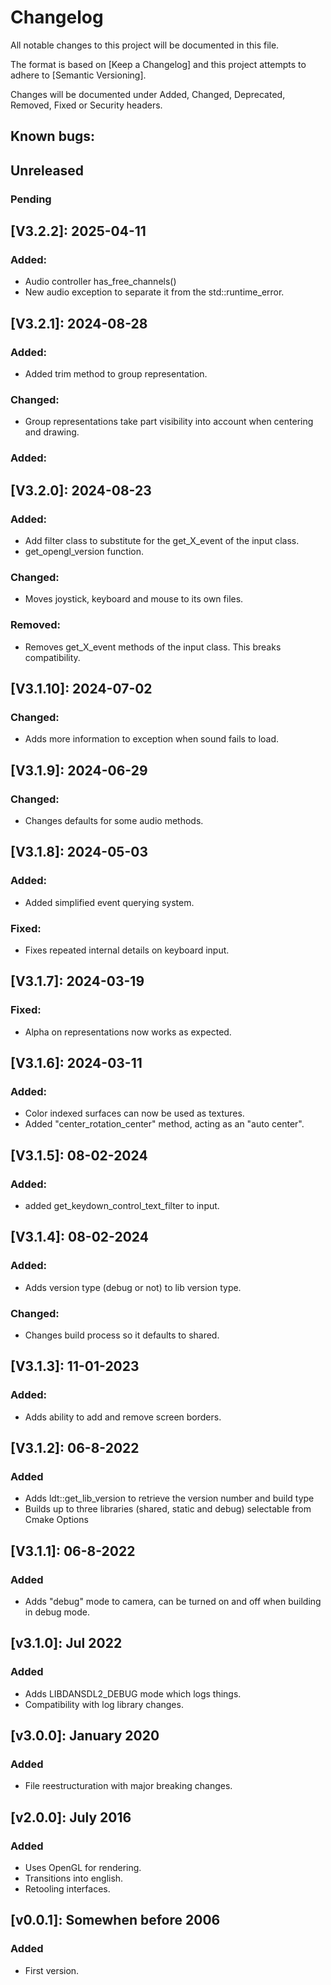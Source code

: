 # Changelog

All notable changes to this project will be documented in this file.

The format is based on [Keep a Changelog] and this project attempts to adhere to [Semantic Versioning].

Changes will be documented under Added, Changed, Deprecated, Removed, Fixed or Security headers.

## Known bugs:

## Unreleased
### Pending

## [V3.2.2]: 2025-04-11
### Added:
- Audio controller has_free_channels()
- New audio exception to separate it from the std::runtime_error.

## [V3.2.1]: 2024-08-28
### Added:
- Added trim method to group representation.
### Changed:
- Group representations take part visibility into account when centering and drawing.

### Added:
## [V3.2.0]: 2024-08-23
### Added:
- Add filter class to substitute for the get_X_event of the input class.
- get_opengl_version function.
### Changed:
- Moves joystick, keyboard and mouse to its own files.
### Removed:
- Removes get_X_event methods of the input class. This breaks compatibility.

## [V3.1.10]: 2024-07-02
### Changed:
- Adds more information to exception when sound fails to load.

## [V3.1.9]: 2024-06-29
### Changed:
- Changes defaults for some audio methods.

## [V3.1.8]: 2024-05-03
### Added:
- Added simplified event querying system.
### Fixed:
- Fixes repeated internal details on keyboard input.

## [V3.1.7]: 2024-03-19
### Fixed:
- Alpha on representations now works as expected.

## [V3.1.6]: 2024-03-11
### Added:
- Color indexed surfaces can now be used as textures.
- Added "center_rotation_center" method, acting as an "auto center".

## [V3.1.5]: 08-02-2024
### Added:
- added get_keydown_control_text_filter to input.

## [V3.1.4]: 08-02-2024
### Added:
- Adds version type (debug or not) to lib version type.
### Changed:
- Changes build process so it defaults to shared.

## [V3.1.3]: 11-01-2023
### Added:
- Adds ability to add and remove screen borders.

## [V3.1.2]: 06-8-2022
### Added
- Adds ldt::get_lib_version to retrieve the version number and build type
- Builds up to three libraries (shared, static and debug) selectable from Cmake Options

## [V3.1.1]: 06-8-2022
### Added
- Adds "debug" mode to camera, can be turned on and off when building in debug mode.

## [v3.1.0]: Jul 2022
### Added
- Adds LIBDANSDL2_DEBUG mode which logs things.
- Compatibility with log library changes.

## [v3.0.0]: January 2020
### Added
- File reestructuration with major breaking changes.

## [v2.0.0]: July 2016
### Added
- Uses OpenGL for rendering.
- Transitions into english.
- Retooling interfaces.

## [v0.0.1]: Somewhen before 2006
### Added
- First version.


